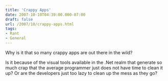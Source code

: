```yaml
---
title: 'Crappy Apps'
date: 2007-10-10T04:39:00.000-07:00
draft: false
url: /2007/10/crappy-apps.html
tags: 
- Rant
- General
---
```


Why is it that so many crappy apps are out there in the wild?  
  
Is it because of the visual tools available in the .Net realm that generate so much crap that the average programmer just does not have time to clean it up? Or are the developers just too lazy to clean up the mess as they go?